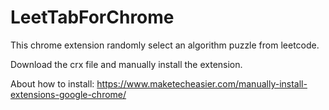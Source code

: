# LeetTabForChrome
This chrome extension randomly select an algorithm puzzle from leetcode.

Download the crx file and manually install the extension.

About how to install:
https://www.maketecheasier.com/manually-install-extensions-google-chrome/
